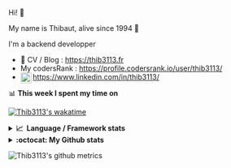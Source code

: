 Hi! 👋

My name is Thibaut, alive since 1994 🍷

I'm a backend developper

-   📝 CV / Blog : https://thib3113.fr
-   My codersRank : https://profile.codersrank.io/user/thib3113/
-   <a href="https://www.linkedin.com/in/thib3113/"><img align="left" alt="Thib3113's Linkedin" width="21px" src="https://raw.githubusercontent.com/peterthehan/peterthehan/master/assets/linkedin.svg" /></a> https://www.linkedin.com/in/thib3113/

📊 **This week I spent my time on**

[![Thib3113's wakatime](https://github-readme-stats.vercel.app/api/wakatime?username=thib3113&layout=default&theme=dracula&langs_count=6&hide_title=true&hide_border=true)](https://wakatime.com/@thib3113)

<details>
  <summary><b>📈&nbsp;&nbsp;Language&nbsp;/&nbsp;Framework stats</b></summary>
  <br/>  
  <a href='https://profile.codersrank.io/user/thib3113/'>
  <img src='http://cr-skills-chart-widget.azurewebsites.net/api/api?username=thib3113&padding=30&skills=php,batchfile,javascript,less,mysql,reactjs,scss,shell,typescript,vue'>
  </a>
</details>

<details>
  <summary><b>:octocat: My Github stats</b></summary>
  <br/>  
  
  <img src="https://github-readme-stats.vercel.app/api?username=thib3113&theme=dracula&show_icons=true&" alt="Thib3113's GitHub stats" />

<!--START_SECTION:activity-->

1. 🗣 Commented on [#775](https://github.com/fkhadra/react-toastify/issues/775) in [fkhadra/react-toastify](https://github.com/fkhadra/react-toastify)
2. 🗣 Commented on [#775](https://github.com/fkhadra/react-toastify/issues/775) in [fkhadra/react-toastify](https://github.com/fkhadra/react-toastify)
3. 🎉 Merged PR [#396](https://github.com/thib3113/unifi-client/pull/396) in [thib3113/unifi-client](https://github.com/thib3113/unifi-client)
4. 🎉 Merged PR [#80](https://github.com/thib3113/vban/pull/80) in [thib3113/vban](https://github.com/thib3113/vban)
5. 🗣 Commented on [#775](https://github.com/fkhadra/react-toastify/issues/775) in [fkhadra/react-toastify](https://github.com/fkhadra/react-toastify)
 <!--END_SECTION:activity-->

</details>

![Thib3113's github metrics](https://gist.githubusercontent.com/thib3113/83a96e16f8bca103f1b0e376186c66ec/raw/github-metrics.svg)
